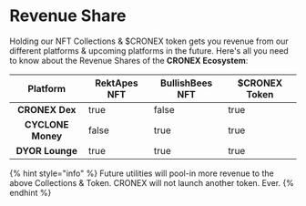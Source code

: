 # Revenue Share

Holding our NFT Collections & $CRONEX token gets you revenue from our different platforms & upcoming platforms in the future. Here's all you need to know about the Revenue Shares of the **CRONEX Ecosystem**:

<table><thead><tr><th align="center">Platform</th><th data-type="checkbox">RektApes NFT</th><th data-type="checkbox">BullishBees NFT</th><th data-type="checkbox">$CRONEX Token</th></tr></thead><tbody><tr><td align="center"><strong>CRONEX Dex</strong></td><td>true</td><td>false</td><td>true</td></tr><tr><td align="center"><strong>CYCLONE Money</strong></td><td>false</td><td>true</td><td>true</td></tr><tr><td align="center"><strong>DYOR Lounge</strong></td><td>true</td><td>true</td><td>true</td></tr></tbody></table>

{% hint style="info" %}
Future utilities will pool-in more revenue to the above Collections & Token. CRONEX will not launch another token. Ever.
{% endhint %}
